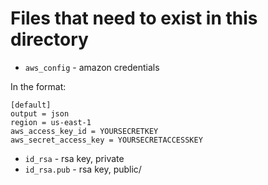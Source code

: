# Files that need to exist in this directory

* `aws_config` - amazon credentials

In the format:

```
[default]
output = json
region = us-east-1
aws_access_key_id = YOURSECRETKEY
aws_secret_access_key = YOURSECRETACCESSKEY
```

* `id_rsa` - rsa key, private
* `id_rsa.pub` - rsa key, public/
